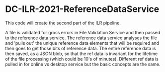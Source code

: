 # DC-ILR-2021-ReferenceDataService
This code will create the second part of the ILR pipeline. 

A file is validated for gross errors in File Validation Service and then passed to the reference data service. 
The reference data service analyses the file and 'pulls out' the unique reference data elements that will be required and then goes to get those bits of reference data. 
The entire reference data is then saved, as a JSON blob, so that the ref data is invariant for the lifetime of the file processing (which could be 10's of minutes).
Different ref data is pulled in for online vs desktop service but the basic concepts are the same.

